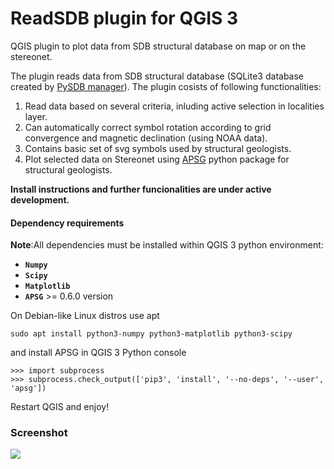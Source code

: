 # ReadSDB plugin for QGIS 3

QGIS plugin to plot data from SDB structural database on map or on the stereonet.

The plugin reads data from SDB structural database (SQLite3 database created by [PySDB manager](https://github.com/ondrolexa/pysdb)).
The plugin cosists of following functionalities:
1) Read data based on several criteria, inluding active selection in localities layer.
2) Can automatically correct symbol rotation according to grid convergence and magnetic declination (using NOAA data).
3) Contains basic set of svg symbols used by structural geologists.
4) Plot selected data on Stereonet using [APSG](https://github.com/ondrolexa/apsg) python package for structural geologists.

**Install instructions and further funcionalities are under active development.**

#### Dependency requirements

**Note**:All dependencies must be installed within QGIS 3 python environment:

  - **`Numpy`**
  - **`Scipy`**
  - **`Matplotlib`**
  - **`APSG`** >= 0.6.0 version

On Debian-like Linux distros use apt

    sudo apt install python3-numpy python3-matplotlib python3-scipy

and install APSG in QGIS 3 Python console

    >>> import subprocess
    >>> subprocess.check_output(['pip3', 'install', '--no-deps', '--user', 'apsg'])

Restart QGIS and enjoy!

### Screenshot

![](help/source/images/readsdb_ani.gif)
